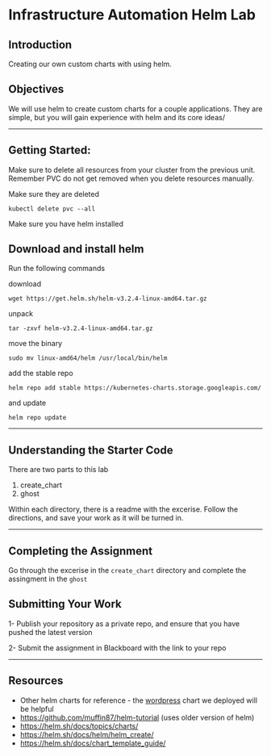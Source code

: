 # Infrastructure Automation Helm Lab

## Introduction

Creating our own custom charts with using helm.


## Objectives

We will use helm to create custom charts for a couple applications. They are simple, but you will gain experience with helm and its core ideas/

---
## Getting Started:


Make sure to delete all resources from your cluster from the previous unit. Remember PVC do not get removed when you delete resources manually.

Make sure they are deleted
```
kubectl delete pvc --all
```



Make sure you have helm installed


## Download and install helm

Run the following commands


download
```
wget https://get.helm.sh/helm-v3.2.4-linux-amd64.tar.gz
```
unpack
```
tar -zxvf helm-v3.2.4-linux-amd64.tar.gz 
```
move the binary
```
sudo mv linux-amd64/helm /usr/local/bin/helm
```

add the stable repo
```
helm repo add stable https://kubernetes-charts.storage.googleapis.com/
```
and update

```
helm repo update
```


---

## Understanding the Starter Code
There are two parts to this lab
1. create_chart
2. ghost


Within each directory, there is a readme with the excerise. Follow the directions, and save your work as it will be turned in.


---

## Completing the Assignment

Go through the excerise in the `create_chart` directory and complete the assingment in the `ghost`


## Submitting Your Work

1-  Publish your repository as a private repo, and ensure that you have pushed the latest version

2-  Submit the assignment in Blackboard with the link to your repo



---
## Resources

- Other helm charts for reference - the [wordpress](https://github.com/bitnami/charts/tree/master/bitnami/wordpress) chart we deployed will be helpful
- https://github.com/muffin87/helm-tutorial (uses older version of helm)
- https://helm.sh/docs/topics/charts/
- https://helm.sh/docs/helm/helm_create/
- https://helm.sh/docs/chart_template_guide/
